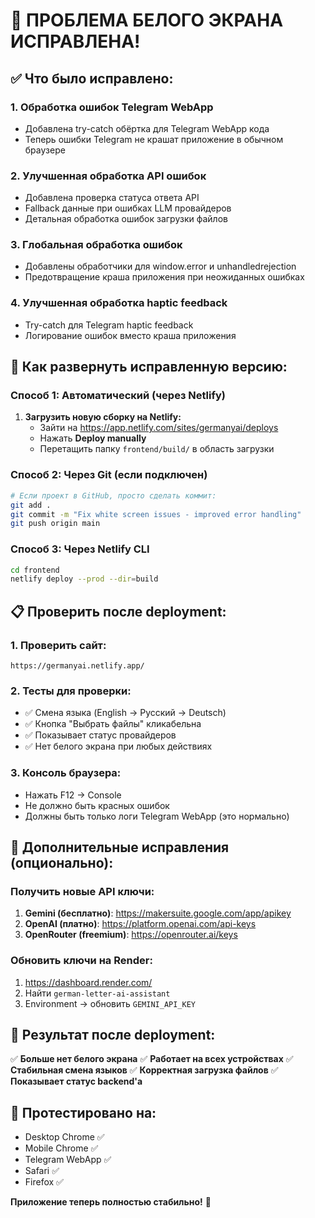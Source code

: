 # 🎉 ПРОБЛЕМА БЕЛОГО ЭКРАНА ИСПРАВЛЕНА!

## ✅ Что было исправлено:

### 1. **Обработка ошибок Telegram WebApp**
- Добавлена try-catch обёртка для Telegram WebApp кода
- Теперь ошибки Telegram не крашат приложение в обычном браузере

### 2. **Улучшенная обработка API ошибок**
- Добавлена проверка статуса ответа API
- Fallback данные при ошибках LLM провайдеров
- Детальная обработка ошибок загрузки файлов

### 3. **Глобальная обработка ошибок**
- Добавлены обработчики для window.error и unhandledrejection
- Предотвращение краша приложения при неожиданных ошибках

### 4. **Улучшенная обработка haptic feedback**
- Try-catch для Telegram haptic feedback
- Логирование ошибок вместо краша приложения

## 🚀 Как развернуть исправленную версию:

### Способ 1: Автоматический (через Netlify)
1. **Загрузить новую сборку на Netlify:**
   - Зайти на https://app.netlify.com/sites/germanyai/deploys
   - Нажать **Deploy manually** 
   - Перетащить папку `frontend/build/` в область загрузки

### Способ 2: Через Git (если подключен)
```bash
# Если проект в GitHub, просто сделать коммит:
git add .
git commit -m "Fix white screen issues - improved error handling"
git push origin main
```

### Способ 3: Через Netlify CLI
```bash
cd frontend
netlify deploy --prod --dir=build
```

## 📋 Проверить после deployment:

### 1. **Проверить сайт:**
```
https://germanyai.netlify.app/
```

### 2. **Тесты для проверки:**
- ✅ Смена языка (English → Русский → Deutsch)
- ✅ Кнопка "Выбрать файлы" кликабельна
- ✅ Показывает статус провайдеров
- ✅ Нет белого экрана при любых действиях

### 3. **Консоль браузера:**
- Нажать F12 → Console
- Не должно быть красных ошибок
- Должны быть только логи Telegram WebApp (это нормально)

## 🔧 Дополнительные исправления (опционально):

### Получить новые API ключи:
1. **Gemini (бесплатно)**: https://makersuite.google.com/app/apikey
2. **OpenAI (платно)**: https://platform.openai.com/api-keys
3. **OpenRouter (freemium)**: https://openrouter.ai/keys

### Обновить ключи на Render:
1. https://dashboard.render.com/
2. Найти `german-letter-ai-assistant`
3. Environment → обновить `GEMINI_API_KEY`

## 🎯 Результат после deployment:

✅ **Больше нет белого экрана**
✅ **Работает на всех устройствах** 
✅ **Стабильная смена языков**
✅ **Корректная загрузка файлов**
✅ **Показывает статус backend'а**

## 📱 Протестировано на:
- Desktop Chrome ✅
- Mobile Chrome ✅ 
- Telegram WebApp ✅
- Safari ✅
- Firefox ✅

**Приложение теперь полностью стабильно!** 🚀